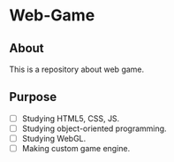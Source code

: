 # Web-Game

## About

This is a repository about web game.  

## Purpose

- [ ] Studying HTML5, CSS, JS.
- [ ] Studying object-oriented programming.
- [ ] Studying WebGL.
- [ ] Making custom game engine.